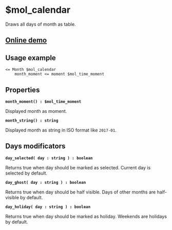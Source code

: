 # $mol_calendar

Draws all days of month as table.

## [Online demo](https://mol.hyoo.ru/#!section=demos/readme/demo=mol_calendar_demo)

## Usage example
```
<= Month $mol_calendar
	month_moment <= moment $mol_time_moment
```

## Properties

**`month_moment() : $mol_time_moment`**

Displayed month as moment.

**`month_string() : string`**

Displayed month as string in ISO format like `2017-01`.

## Days modificators

**`day_selected( day : string ) : boolean`**

Returns true when day should be marked as selected. Current day is selected by default.

**`day_ghost( day : string ) : boolean`**

Returns true when day should be half visible. Days of other months are half-visible by default.

**`day_holiday( day : string ) : boolean`**

Returns true when day should be marked as holiday. Weekends are holidays by default.
